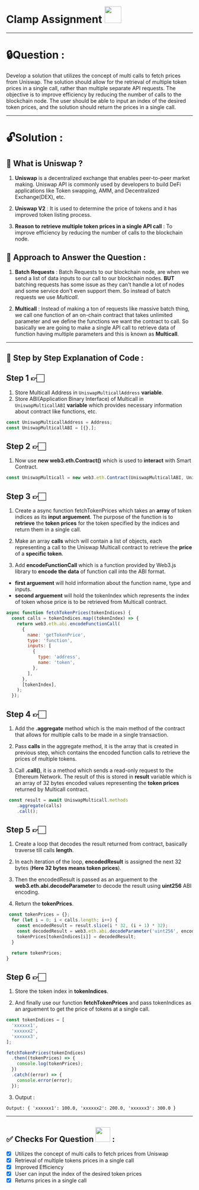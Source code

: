 # Clamp Assignment <img src="https://media.giphy.com/media/3o7Zen3RCzrnhHnSkU/giphy.gif" width="45" height="45" />

---

# 🔒Question :

Develop a solution that utilizes the concept of multi calls to fetch prices from Uniswap. The solution should allow for the retrieval of multiple token prices in a single call, rather than multiple separate API requests. The objective is to improve efficiency by reducing the number of calls to the blockchain node. The user should be able to input an index of the desired token prices, and the solution should return the prices in a single call.

---

# 🔓Solution :

## 🔑 What is Uniswap ?

1. **Uniswap** is a decentralized exchange that enables peer-to-peer market making. Uniswap API is commonly used by developers to build DeFi applications like Token swapping, AMM, and Decentralized Exchange(DEX), etc.

2. **Uniswap V2** : It is used to determine the price of tokens and it has improved token listing process.

3. **Reason to retrieve multiple token prices in a single API call** : To improve efficiency by reducing the number of calls to the blockchain node.

## 🔑 Approach to Answer the Question :

1. **Batch Requests** : Batch Requests to our blockchain node, are when we send a list of data inputs to our call to our blockchain nodes. **BUT** batching requests has some issue as they can't handle a lot of nodes and some service don't even support them. So instead of batch requests we use _Multicall_.

2. **Multicall** : Instead of making a ton of requests like massive batch thing, we call one function of an on-chain contract that takes unlimited parameter and we define the functions we want the contract to call. So basically we are going to make a single API call to retrieve data of function having multiple parameters and this is known as **Multicall**.

---

## 🔑 Step by Step Explanation of Code :

## Step 1 👉🏻

1. Store Multicall Address in `UniswapMulticallAddress` **variable**.
2. Store ABI(Application Binary Interface) of Multicall in `UniswapMulticallABI` **variable** which provides necessary information about contract like functions, etc.

```web3.js
const UniswapMulticallAddress = Address;
const UniswapMulticallABI = [{},];
```

## Step 2 👉🏻

1. Now use **new web3.eth.Contract()** which is used to **interact** with Smart Contract.

```web3.js
const UniswapMulticall = new web3.eth.Contract(UniswapMulticallABI, UniswapMulticallAddress);
```

## Step 3 👉🏻

1. Create a async function fetchTokenPrices which takes an **array** of token indices as its **input arguement**. The purpose of the function is to **retrieve** the **token prices** for the token specified by the indices and return them in a single call.

2. Make an array **calls** which will contain a list of objects, each representing a call to the Uniswap Multicall contract to retrieve the **price** of a **specific token**.

3. Add **encodeFunctionCall** which is a function provided by Web3.js library to **encode the data** of function call into the ABI format.

- **first arguement** will hold information about the function name, type and inputs.
- **second arguement** will hold the tokenIndex which represents the index of token whose price is to be retrieved from Multicall contract.

```web3.js
async function fetchTokenPrices(tokenIndices) {
  const calls = tokenIndices.map((tokenIndex) => {
    return web3.eth.abi.encodeFunctionCall(
      {
        name: 'getTokenPrice',
        type: 'function',
        inputs: [
          {
            type: 'address',
            name: 'token',
          },
        ],
      },
      [tokenIndex],
    );
  });
```

## Step 4 👉🏻

1. Add the **.aggregate** method which is the main method of the contract that allows for multiple calls to be made in a single transaction.

2. Pass **calls** in the aggregate method, it is the array that is created in previous step, which contains the encoded function calls to retrieve the prices of multiple tokens.

3. Call **.call()**, it is a method which sends a read-only request to the Ethereum Network. The result of this is stored in **result** variable which is an array of 32 bytes encoded values representing the **token prices** returned by Multicall contract.

```web3.js
 const result = await UniswapMulticall.methods
    .aggregate(calls)
    .call();
```

## Step 5 👉🏻

1. Create a loop that decodes the result returned from contract, basically traverse till calls **length**.

2. In each iteration of the loop, **encodedResult** is assigned the next 32 bytes (**Here 32 bytes means token prices**).

3. Then the encodedResult is passed as an arguement to the **web3.eth.abi.decodeParameter** to decode the result using **uint256** ABI encoding.

4. Return the **tokenPrices**.

```web3.js
 const tokenPrices = {};
  for (let i = 0; i < calls.length; i++) {
    const encodedResult = result.slice(i * 32, (i + 1) * 32);
    const decodedResult = web3.eth.abi.decodeParameter('uint256', encodedResult);
    tokenPrices[tokenIndices[i]] = decodedResult;
  }

  return tokenPrices;
}
```

## Step 6 👉🏻

1. Store the token index in **tokenIndices**.

2. And finally use our function **fetchTokenPrices** and pass tokenIndices as an arguement to get the price of tokens at a single call.

```web3.js
const tokenIndices = [
  'xxxxxx1',
  'xxxxxx2',
  'xxxxxx3',
];

fetchTokenPrices(tokenIndices)
  .then((tokenPrices) => {
    console.log(tokenPrices);
  })
  .catch((error) => {
    console.error(error);
  });
```

3. Output :

```
Output: { 'xxxxxx1': 100.0, 'xxxxxx2': 200.0, 'xxxxxx3': 300.0 }
```

---

## ✅ Checks For Question <img src="https://media.licdn.com/dms/image/D4D0BAQHRsKa5dCuhSA/company-logo_200_200/0/1664740149232?e=1683763200&v=beta&t=n765tAkPUBj8qULCGHzFOmayB52SmHtES8Ko9tTftbA" width="40" height="40" /> :

- [x] Utilizes the concept of multi calls to fetch prices from Uniswap
- [x] Retrieval of multiple tokens prices in a single call
- [x] Improved Efficiency
- [x] User can input the index of the desired token prices
- [x] Returns prices in a single call
